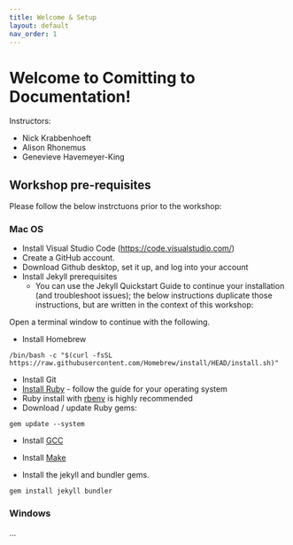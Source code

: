 ```yaml
---
title: Welcome & Setup
layout: default
nav_order: 1
---
```


# Welcome to Comitting to Documentation!

Instructors:
* Nick Krabbenhoeft
* Alison Rhonemus
* Genevieve Havemeyer-King

## Workshop pre-requisites
Please follow the below instrctuons prior to the workshop:

### Mac OS
* Install Visual Studio Code (https://code.visualstudio.com/) 
* Create a GitHub account.
* Download Github desktop, set it up, and log into your account
* Install Jekyll prerequisites
  * You can use the Jekyll Quickstart Guide to continue your installation (and troubleshoot issues); the below instructions duplicate those instructions, but are written in the context of this workshop:

Open a terminal window to continue with the following. 

* Install Homebrew 
```
/bin/bash -c "$(curl -fsSL https://raw.githubusercontent.com/Homebrew/install/HEAD/install.sh)"
```
* Install Git
*  [Install Ruby](https://jekyllrb.com/docs/installation/#requirements) - follow the guide for your operating system
  * Ruby install with [rbenv](https://github.com/rbenv/rbenv) is highly recommended
* Download / update Ruby gems: 
```
gem update --system
```
* Install [GCC](https://gcc.gnu.org/install/)
* Install [Make](https://www.gnu.org/software/make/)


* Install the jekyll and bundler gems.
```
gem install jekyll bundler
```


### Windows
...



